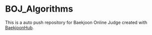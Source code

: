 # BOJ_Algorithms
This is a auto push repository for Baekjoon Online Judge created with [BaekjoonHub](https://github.com/BaekjoonHub/BaekjoonHub).

